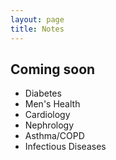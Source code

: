 ```yaml
---
layout: page
title: Notes
---
```


## Coming soon

- Diabetes
- Men's Health
- Cardiology
- Nephrology
- Asthma/COPD
- Infectious Diseases